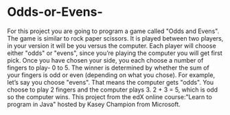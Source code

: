 # Odds-or-Evens-
For this project you are going to program a game called "Odds and Evens". The game is similar to rock paper scissors. It is played between two players, in your version it will be you versus the computer. Each player will choose either "odds" or "evens", since you’re playing the computer you will get first pick. Once you have chosen your side, you each choose a number of fingers to play- 0 to 5. The winner is determined by whether the sum of your fingers is odd or even (depending on what you chose). 
For example, let’s say you choose "evens". That means the computer gets "odds". You choose to play 2 fingers and the computer plays 3. 2 + 3 = 5, which is odd so the computer wins.
This project from the edX online course:"Learn to program in Java" hosted by Kasey Champion from Microsoft.
